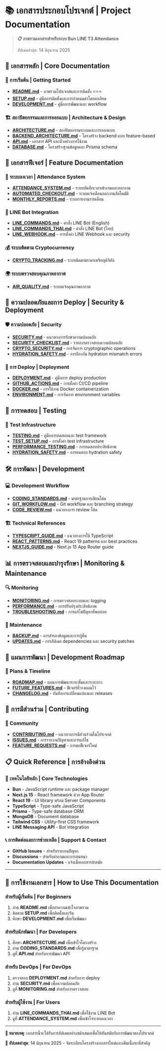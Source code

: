 # 📚 เอกสารประกอบโปรเจกต์ | Project Documentation

> **📋 ภาพรวมเอกสารสำหรับระบบ Bun LINE T3 Attendance**
>
> อัปเดตล่าสุด: 14 มิถุนายน 2025

## 🚀 เอกสารหลัก | Core Documentation

### 📖 การเริ่มต้น | Getting Started

- **[README.md](../README.md)** - ภาพรวมโปรเจกต์และการติดตั้ง ⭐⭐⭐
- **[SETUP.md](./SETUP.md)** - คู่มือการติดตั้งและการกำหนดค่าโดยละเอียด
- **[DEVELOPMENT.md](./DEVELOPMENT.md)** - คู่มือการพัฒนาและ workflow

### 🏗️ สถาปัตยกรรมและการออกแบบ | Architecture & Design

- **[ARCHITECTURE.md](./ARCHITECTURE.md)** - สถาปัตยกรรมระบบและการออกแบบ
- **[BACKEND_ARCHITECTURE.md](./BACKEND_ARCHITECTURE.md)** - โครงสร้าง backend แบบ feature-based
- **[API.md](./API.md)** - เอกสาร API และตัวอย่างการใช้งาน
- **[DATABASE.md](./DATABASE.md)** - โครงสร้างฐานข้อมูลและ Prisma schema

## 🎯 เอกสารฟีเจอร์ | Feature Documentation

### 🏢 ระบบลงเวลา | Attendance System

- **[ATTENDANCE_SYSTEM.md](./ATTENDANCE_SYSTEM.md)** - ระบบบันทึกเวลาเข้างานและออกงาน
- **[AUTOMATED_CHECKOUT.md](./AUTOMATED_CHECKOUT.md)** - ระบบแจ้งเตือนออกงานอัตโนมัติ
- **[MONTHLY_REPORTS.md](./MONTHLY_REPORTS.md)** - ระบบรายงานรายเดือน

### 💬 LINE Bot Integration

- **[LINE_COMMANDS.md](./LINE_COMMANDS.md)** - คำสั่ง LINE Bot (English)
- **[LINE_COMMANDS_THAI.md](./LINE_COMMANDS_THAI.md)** - คำสั่ง LINE Bot (ไทย)
- **[LINE_WEBHOOK.md](./LINE_WEBHOOK.md)** - การตั้งค่า LINE Webhook และ security

### 💰 ระบบติดตาม Cryptocurrency

- **[CRYPTO_TRACKING.md](./CRYPTO_TRACKING.md)** - ระบบติดตามราคาเหรียญดิจิทัล

### 🌍 ระบบตรวจสอบคุณภาพอากาศ

- **[AIR_QUALITY.md](./AIR_QUALITY.md)** - ระบบแจ้งคุณภาพอากาศ

## 🔐 ความปลอดภัยและการ Deploy | Security & Deployment

### 🛡️ ความปลอดภัย | Security

- **[SECURITY.md](./SECURITY.md)** - แนวทางการรักษาความปลอดภัย
- **[SECURITY_CHECKLIST.md](./SECURITY_CHECKLIST.md)** - รายการตรวจสอบความปลอดภัย
- **[CRYPTO_SECURITY.md](./CRYPTO_SECURITY.md)** - การจัดการ cryptographic operations
- **[HYDRATION_SAFETY.md](./HYDRATION_SAFETY.md)** - การป้องกัน hydration mismatch errors

### 🚀 การ Deploy | Deployment

- **[DEPLOYMENT.md](./DEPLOYMENT.md)** - คู่มือการ deploy production
- **[GITHUB_ACTIONS.md](./GITHUB_ACTIONS.md)** - การตั้งค่า CI/CD pipeline
- **[DOCKER.md](./DOCKER.md)** - การใช้งาน Docker containerization
- **[ENVIRONMENT.md](./ENVIRONMENT.md)** - การจัดการ environment variables

## 🧪 การทดสอบ | Testing

### 🔬 Test Infrastructure

- **[TESTING.md](./TESTING.md)** - คู่มือการทดสอบและ test framework
- **[TEST_SETUP.md](../tests/TEST_SETUP.md)** - การตั้งค่า test infrastructure
- **[PERFORMANCE_TESTING.md](./PERFORMANCE_TESTING.md)** - การทดสอบประสิทธิภาพ
- **[HYDRATION_SAFETY.md](./HYDRATION_SAFETY.md)** - การทดสอบ hydration safety

## 🛠️ การพัฒนา | Development

### 💻 Development Workflow

- **[CODING_STANDARDS.md](./CODING_STANDARDS.md)** - มาตรฐานการเขียนโค้ด
- **[GIT_WORKFLOW.md](./GIT_WORKFLOW.md)** - Git workflow และ branching strategy
- **[CODE_REVIEW.md](./CODE_REVIEW.md)** - แนวทางการ review โค้ด

### 🏗️ Technical References

- **[TYPESCRIPT_GUIDE.md](./TYPESCRIPT_GUIDE.md)** - แนวทางการใช้ TypeScript
- **[REACT_PATTERNS.md](./REACT_PATTERNS.md)** - React 19 patterns และ best practices
- **[NEXTJS_GUIDE.md](./NEXTJS_GUIDE.md)** - Next.js 15 App Router guide

## 📊 การตรวจสอบและบำรุงรักษา | Monitoring & Maintenance

### 🔍 Monitoring

- **[MONITORING.md](./MONITORING.md)** - การตรวจสอบระบบและ logging
- **[PERFORMANCE.md](./PERFORMANCE.md)** - การปรับปรุงประสิทธิภาพ
- **[TROUBLESHOOTING.md](./TROUBLESHOOTING.md)** - การแก้ไขปัญหาที่พบบ่อย

### 🔄 Maintenance

- **[BACKUP.md](./BACKUP.md)** - การสำรองข้อมูลและการกู้คืน
- **[UPDATES.md](./UPDATES.md)** - การอัปเดต dependencies และ security patches

## 🚀 แผนการพัฒนา | Development Roadmap

### 📅 Plans & Timeline

- **[ROADMAP.md](./ROADMAP.md)** - แผนการพัฒนาระยะสั้นและระยะยาว
- **[FUTURE_FEATURES.md](./FUTURE_FEATURES.md)** - ฟีเจอร์ที่วางแผนไว้
- **[CHANGELOG.md](./CHANGELOG.md)** - บันทึกการเปลี่ยนแปลงและ releases

## 🤝 การมีส่วนร่วม | Contributing

### 👥 Community

- **[CONTRIBUTING.md](./CONTRIBUTING.md)** - แนวทางการมีส่วนร่วมในโปรเจกต์
- **[ISSUES.md](./ISSUES.md)** - การรายงานปัญหาและการแก้ไข
- **[FEATURE_REQUESTS.md](./FEATURE_REQUESTS.md)** - การขอฟีเจอร์ใหม่

## 📋 Quick Reference | การอ้างอิงด่วน

### 🔧 เทคโนโลยีหลัก | Core Technologies

- **Bun** - JavaScript runtime และ package manager
- **Next.js 15** - React framework ด้วย App Router
- **React 19** - UI library พร้อม Server Components
- **TypeScript** - Type-safe JavaScript
- **Prisma** - Type-safe database ORM
- **MongoDB** - Document database
- **Tailwind CSS** - Utility-first CSS framework
- **LINE Messaging API** - Bot integration

### 📞 การติดต่อและการช่วยเหลือ | Support & Contact

- **GitHub Issues** - สำหรับรายงานปัญหา
- **Discussions** - สำหรับคำถามและการสนทนา
- **Documentation Updates** - แจ้งเมื่อเอกสารล้าสมัย

---

## 🎯 การใช้งานเอกสาร | How to Use This Documentation

### สำหรับผู้เริ่มต้น | For Beginners

1. อ่าน **README.md** เพื่อทำความเข้าใจภาพรวม
2. ติดตาม **SETUP.md** เพื่อติดตั้งและรัน
3. ศึกษา **DEVELOPMENT.md** เพื่อเริ่มพัฒนา

### สำหรับนักพัฒนา | For Developers

1. ศึกษา **ARCHITECTURE.md** เพื่อเข้าใจโครงสร้าง
2. อ่าน **CODING_STANDARDS.md** เพื่อรู้มาตรฐาน
3. ดูที่ **API.md** สำหรับการพัฒนา API

### สำหรับ DevOps | For DevOps

1. ตรวจสอบ **DEPLOYMENT.md** สำหรับการ deploy
2. อ่าน **SECURITY.md** เพื่อความปลอดภัย
3. ดูที่ **MONITORING.md** สำหรับการตรวจสอบ

### สำหรับผู้ใช้งาน | For Users

1. อ่าน **LINE_COMMANDS_THAI.md** เพื่อใช้งาน LINE Bot
2. ดูที่ **ATTENDANCE_SYSTEM.md** เพื่อเข้าใจระบบลงเวลา

---

**📝 หมายเหตุ**: เอกสารนี้จะได้รับการอัปเดตอย่างสม่ำเสมอเพื่อให้ทันสมัยกับการพัฒนาของโปรเจกต์

**🔄 อัปเดตล่าสุด**: 14 มิถุนายน 2025 - จัดระเบียบโครงสร้างเอกสารใหม่และเพิ่มเนื้อหาที่สำคัญ
